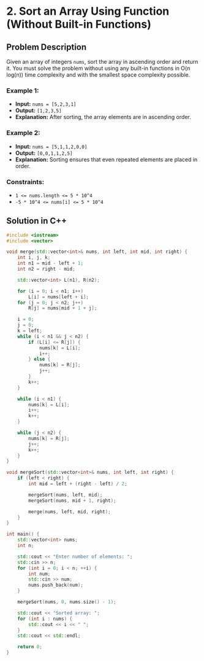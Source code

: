 # 2. Sort an Array Using Function (Without Built-in Functions)

## Problem Description

Given an array of integers `nums`, sort the array in ascending order and return it. 
You must solve the problem without using any built-in functions in O(n log(n)) time complexity and with the smallest space complexity possible.

### Example 1:
- **Input:** `nums = [5,2,3,1]`
- **Output:** `[1,2,3,5]`
- **Explanation:** After sorting, the array elements are in ascending order.

### Example 2:
- **Input:** `nums = [5,1,1,2,0,0]`
- **Output:** `[0,0,1,1,2,5]`
- **Explanation:** Sorting ensures that even repeated elements are placed in order.

### Constraints:
- `1 <= nums.length <= 5 * 10^4`
- `-5 * 10^4 <= nums[i] <= 5 * 10^4`

## Solution in C++

```cpp
#include <iostream>
#include <vector>

void merge(std::vector<int>& nums, int left, int mid, int right) {
    int i, j, k;
    int n1 = mid - left + 1;
    int n2 = right - mid;

    std::vector<int> L(n1), R(n2);

    for (i = 0; i < n1; i++)
        L[i] = nums[left + i];
    for (j = 0; j < n2; j++)
        R[j] = nums[mid + 1 + j];

    i = 0;
    j = 0;
    k = left;
    while (i < n1 && j < n2) {
        if (L[i] <= R[j]) {
            nums[k] = L[i];
            i++;
        } else {
            nums[k] = R[j];
            j++;
        }
        k++;
    }

    while (i < n1) {
        nums[k] = L[i];
        i++;
        k++;
    }

    while (j < n2) {
        nums[k] = R[j];
        j++;
        k++;
    }
}

void mergeSort(std::vector<int>& nums, int left, int right) {
    if (left < right) {
        int mid = left + (right - left) / 2;

        mergeSort(nums, left, mid);
        mergeSort(nums, mid + 1, right);

        merge(nums, left, mid, right);
    }
}

int main() {
    std::vector<int> nums;
    int n;

    std::cout << "Enter number of elements: ";
    std::cin >> n;
    for (int i = 0; i < n; ++i) {
        int num;
        std::cin >> num;
        nums.push_back(num);
    }

    mergeSort(nums, 0, nums.size() - 1);

    std::cout << "Sorted array: ";
    for (int i : nums) {
        std::cout << i << " ";
    }
    std::cout << std::endl;

    return 0;
}
```

